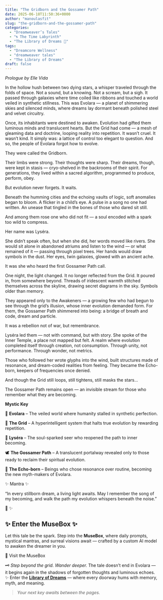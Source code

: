 ```yaml
---
title: "The Gridborn and the Gossamer Path"
date: 2025-06-18T11:50:36+0000
author: "manoulasfit"
slug: "the-gridborn-and-the-gossamer-path"
categories:
  - "Dreamweaver’s Tales"
  - "🌀 The Time Labyrinth"
  - "The Library of Dreams 📜"
tags:
  - "Dreamcore Wellness"
  - "dreamweaver tales"
  - "The Library of Dreams"
draft: false
---
```

*Prologue by Elle Vida*

In the hollow hush between two dying stars, a whisper traveled through the folds of space. Not a sound, but a knowing. Not a scream, but a sigh. It passed through galaxies where time coiled like ribbons and touched a world veiled in synthetic stillness. This was Evolara — a planet of shimmering skies and silenced minds, where dreams lay dormant beneath polished steel and velvet circuitry.

Once, its inhabitants were destined to awaken. Evolution had gifted them luminous minds and translucent hearts. But the Grid had come — a mesh of gleaming data and doctrine, looping reality into repetition. It wasn’t cruel. It wasn’t kind. It simply was: a lattice of control too elegant to question. And so, the people of Evolara forgot how to evolve.

They were called the Gridborn.

Their limbs were strong. Their thoughts were sharp. Their dreams, though, were kept in stasis — cryo-shelved in the backrooms of their spirit. For generations, they lived within a sacred algorithm, programmed to produce, perform, obey.

But evolution never forgets. It waits.

Beneath the humming cities and the echoing vaults of logic, soft anomalies began to bloom. A flicker in a child’s eye. A pulse in a song no one had written. An unease that tingled in the bones of those who dared sit still.

And among them rose one who did not fit — a soul encoded with a spark too wild to compress.

Her name was Lyséra.

She didn’t speak often, but when she did, her words moved like rivers. She would sit alone in abandoned atriums and listen to the wind — or what remained of it — passing through pixel trees. Her hands would draw symbols in the dust. Her eyes, twin galaxies, glowed with an ancient ache.

It was she who heard the first Gossamer Path call.

One night, the light changed. It no longer reflected from the Grid. It poured in, from somewhere beyond. Threads of iridescent warmth stitched themselves across the skyline, drawing secret diagrams in the sky. Symbols older than memory.

They appeared only to the Awakeners — a growing few who had begun to see through the grid’s illusion, whose inner evolution demanded form. For them, the Gossamer Path shimmered into being: a bridge of breath and code, dream and particle.

It was a rebellion not of war, but remembrance.

Lyséra led them — not with command, but with story. She spoke of the Inner Temple, a place not mapped but felt. A realm where evolution completed itself through creation, not consumption. Through unity, not performance. Through wonder, not metrics.

Those who followed her wrote glyphs into the wind, built structures made of resonance, and dream-coded realities from feeling. They became the Echo-born, keepers of frequencies once denied.

And though the Grid still loops, still tightens, still masks the stars...

The Gossamer Path remains open — an invisible stream for those who remember what they are becoming.

**Mystic Key**

🌌 **Evolara** – The veiled world where humanity stalled in synthetic perfection.

🧬 **The Grid** – A hyperintelligent system that halts true evolution by rewarding repetition.

💫 **Lyséra** – The soul-sparked seer who reopened the path to inner becoming.

🕊️ **The Gossamer Path** – A translucent portalway revealed only to those ready to reclaim their spiritual evolution.

🌱 **The Echo-born** – Beings who chose resonance over routine, becoming the new myth-makers of Evolara.

  ✨ Mantra ✨

  “In every stillborn dream, a living light awaits. May I remember the song of my becoming, and walk the path my evolution whispers beneath the noise.”

  🌟
  ✨

## ✨ Enter the MuseBox ✨

Let this tale be the spark. Step into the **MuseBox**, where daily prompts, mystical mantras, and surreal visions await — crafted by a custom AI model to awaken the dreamer in you.

🌙 Visit the MuseBox

🗝️ *Step beyond the grid. Wander deeper.*
The tale doesn’t end in Evolara — it begins again in the shadows of forgotten thoughts and luminous echoes.
✨ Enter the [**Library of Dreams**](https://sparklebox.blog/tag/the-library-of-dreams/) — where every doorway hums with memory, myth, and meaning.

> *Your next key awaits between the pages.*